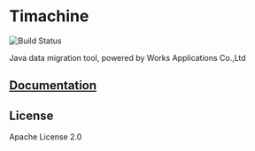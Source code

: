 Timachine
=========

![Build Status](https://travis-ci.org/Timachine/timachine-core.svg?branch=master)

Java data migration tool, powered by Works Applications Co.,Ltd

## [Documentation](http://timachine-core.readthedocs.org/en/latest/)


## License

Apache License 2.0

